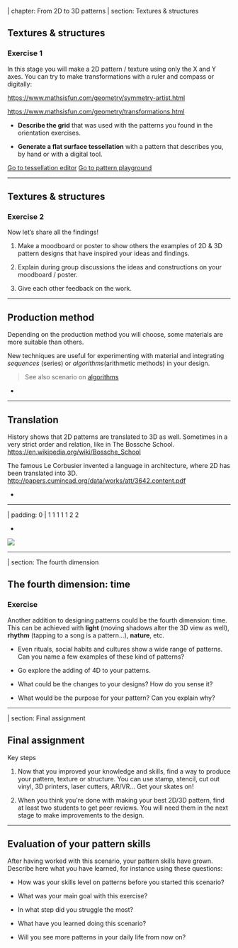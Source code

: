 | chapter: From 2D to 3D patterns
| section: Textures & structures

## Textures & structures

### Exercise 1

In this stage you will make a 2D pattern / texture using only the X and Y axes. You can try to make transformations with a ruler and compass or digitally:

https://www.mathsisfun.com/geometry/symmetry-artist.html

https://www.mathsisfun.com/geometry/transformations.html

* **Describe the grid** that was used with the patterns you found in the orientation exercises.

* **Generate a flat surface tessellation** with a pattern that describes you, by hand or with a digital tool.

<f-inline>
  <a class="primary" href="../patterns_editor">Go to tessellation editor</a>
  <a class="primary" href="../patterns_playground">Go to pattern playground</a>
</f-inline>

---

## Textures & structures

### Exercise 2

Now let’s share all the findings!

1. Make a moodboard or poster to show others the examples of 2D & 3D pattern designs that have inspired your ideas and findings.

2. Explain during group discussions the ideas and constructions on your moodboard / poster. 

3. Give each other feedback on the work.

---

## Production method

Depending on the production method you will choose, some materials are more suitable than others.

New techniques are useful for experimenting with material and integrating <var>sequences</var> (series) or <var>algorithms</var>(arithmetic methods) in your design. 

> See also scenario on [algorithms](https://github.com/designstem/scenarios/algorithms)

-

<f-image src="./images/physical1.png" />

---

## Translation

History shows that 2D patterns are translated to 3D as well. Sometimes in a very strict order and relation, like in The Bossche School. https://en.wikipedia.org/wiki/Bossche_School

The famous Le Corbusier invented a language in architecture, where 2D has been translated into 3D. http://papers.cumincad.org/data/works/att/3642.content.pdf

-

<f-image src="./images/house.jpg" />

---

| padding: 0
| 1 1 1 1 1 2 2

<f-image src="./images/wall.jpg" />

-

<section>

<img src="./images/mac.png" />

</section>


---

| section: The fourth dimension

## The fourth dimension: time

### Exercise

Another addition to designing patterns could be the fourth dimension: time. This can be achieved with **light** (moving shadows alter the 3D view as well), **rhythm** (tapping to a song is a pattern...), **nature**, etc. 

* Even rituals, social habits and cultures show a wide range of patterns. Can you name a few examples of these kind of patterns?

* Go explore the adding of 4D to your patterns. 

* What could be the changes to your designs? How do you sense it?

* What would be the purpose for your pattern? Can you explain why?

---

| section: Final assignment

## Final assignment

Key steps

1. Now that you improved your knowledge and skills, find a way to produce your pattern, texture or structure. You can use stamp, stencil, cut out vinyl, 3D printers, laser cutters, AR/VR... Get your skates on!

2. When you think you're done with making your best 2D/3D pattern, find at least two students to get peer reviews. You will need them in the next stage to make improvements to the design.

---

## Evaluation of your pattern skills 

After having worked with this scenario, your pattern skills have grown. Describe here what you have learned, for instance using these questions:

* How was your skills level on patterns before you started this scenario?

* What was your main goal with this exercise?

* In what step did you struggle the most?

* What have you learned doing this scenario?

* Will you see more patterns in your daily life from now on?

